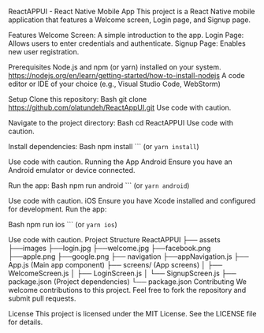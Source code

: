 ReactAPPUI - React Native Mobile App
This project is a React Native mobile application that features a Welcome screen, Login page, and Signup page.

Features
Welcome Screen: A simple introduction to the app.
Login Page: Allows users to enter credentials and authenticate.
Signup Page: Enables new user registration.

Prerequisites
Node.js and npm (or yarn) installed on your system. https://nodejs.org/en/learn/getting-started/how-to-install-nodejs
A code editor or IDE of your choice (e.g., Visual Studio Code, WebStorm)

Setup
Clone this repository:
Bash
git clone https://github.com/olatundeh/ReactAppUI.git
Use code with caution.

Navigate to the project directory:
Bash
cd ReactAPPUI
Use code with caution.

Install dependencies:
Bash
npm install
``` (or `yarn install`)

Use code with caution.
Running the App
Android
Ensure you have an Android emulator or device connected.

Run the app:
Bash
npm run android
``` (or `yarn android`)

Use code with caution.
iOS
Ensure you have Xcode installed and configured for development.
Run the app:

Bash
npm run ios
``` (or `yarn ios`)

Use code with caution.
Project Structure
ReactAPPUI
├── assets
    ├──images
      ├──login.jpg
      ├──welcome.jpg
      ├──facebook.png
      ├──apple.png
      ├──google.png
├── navigation
    ├──appNavigation.js
├── App.js (Main app component)
├── screens/ (App screens)
│   ├── WelcomeScreen.js
│   ├── LoginScreen.js
│   └── SignupScreen.js
├── package.json (Project dependencies)
└── package.json
Contributing
We welcome contributions to this project. Feel free to fork the repository and submit pull requests.

License
This project is licensed under the MIT License. See the LICENSE file for details.
